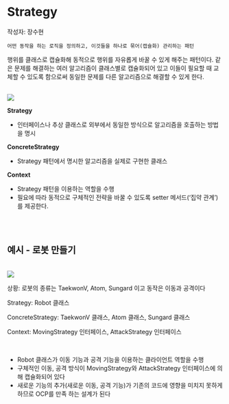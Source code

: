 # Strategy
작성자: 장수현

```
어떤 동작을 하는 로직을 정의하고, 이것들을 하나로 묶어(캡슐화) 관리하는 패턴
```

행위를 클래스로 캡슐화해 동적으로 행위를 자유롭게 바꿀 수 있게 해주는 패턴이다. 
같은 문제를 해결하는 여러 알고리즘이 클래스별로 캡슐화되어 있고 이들이 필요할 때 교체할 수 있도록 함으로써 동일한 문제를 다른 알고리즘으로 해결할 수 있게 한다.

<br>

<img src="https://gmlwjd9405.github.io/images/design-pattern-strategy/strategy-pattern.png">

<br>

**Strategy**
- 인터페이스나 추상 클래스로 외부에서 동일한 방식으로 알고리즘을 호출하는 방법을 명시

**ConcreteStrategy**
- Strategy 패턴에서 명시한 알고리즘을 실제로 구현한 클래스

**Context**
- Strategy 패턴을 이용하는 역할을 수행
- 필요에 따라 동적으로 구체적인 전략을 바꿀 수 있도록 setter 메서드(‘집약 관계’)를 제공한다.

<br><br>

## 예시 - 로봇 만들기

<br>

<img src="https://gmlwjd9405.github.io/images/design-pattern-strategy/strategy-solution.png">

<br>

상황: 로봇의 종류는 TaekwonV, Atom, Sungard 이고 동작은 이동과 공격이다

Strategy: Robot 클래스

ConcreteStrategy: TaekwonV 클래스, Atom 클래스, Sungard 클래스

Context: MovingStrategy 인터페이스, AttackStrategy 인터페이스

<br>

- Robot 클래스가 이동 기능과 공격 기능을 이용하는 클라이언트 역할을 수행
- 구체적인 이동, 공격 방식이 MovingStrategy와 AttackStrategy 인터페이스에 의해 캡슐화되어 있다
- 새로운 기능의 추가(새로운 이동, 공격 기능)가 기존의 코드에 영향을 미치지 못하게 하므로 OCP를 만족 하는 설계가 된다